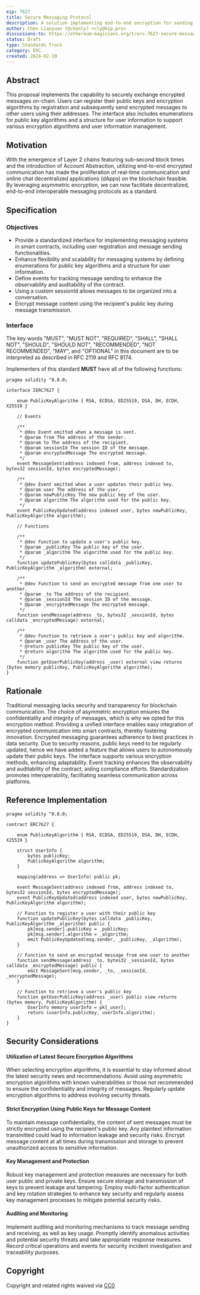 ```yaml
---
eip: 7627
title: Secure Messaging Protocol
description: A solution implementing end-to-end encryption for sending messages between users.
author: Chen Liaoyuan (@chenly) <cly@kip.pro>
discussions-to: https://ethereum-magicians.org/t/erc-7627-secure-messaging-protocol/18761
status: Draft
type: Standards Track
category: ERC
created: 2024-02-19
---
```


## Abstract

This proposal implements the capability to securely exchange encrypted messages on-chain. Users can register their public keys and encryption algorithms by registration and subsequently send encrypted messages to other users using their addresses. The interface also includes enumerations for public key algorithms and a structure for user information to support various encryption algorithms and user information management.

## Motivation

With the emergence of Layer 2 chains featuring sub-second block times and the introduction of Account Abstraction, utilizing end-to-end encrypted communication has made the proliferation of real-time communication and online chat decentralized applications (dApps) on the blockchain feasible. By leveraging asymmetric encryption, we can now facilitate decentralized, end-to-end interoperable messaging protocols as a standard.

## Specification

### Objectives

- Provide a standardized interface for implementing messaging systems in smart contracts, including user registration and message sending functionalities.
- Enhance flexibility and scalability for messaging systems by defining enumerations for public key algorithms and a structure for user information.
- Define events for tracking message sending to enhance the observability and auditability of the contract.
- Using a custom sessionId allows messages to be organized into a conversation.
- Encrypt message content using the recipient's public key during message transmission.

### Interface

The key words "MUST", "MUST NOT", "REQUIRED", "SHALL", "SHALL NOT", "SHOULD", "SHOULD NOT", "RECOMMENDED", "NOT RECOMMENDED", "MAY", and "OPTIONAL" in this document are to be interpreted as described in RFC 2119 and RFC 8174.

Implementers of this standard **MUST** have all of the following functions:

``` solidity
pragma solidity ^0.8.0;

interface IERC7627 {

    enum PublicKeyAlgorithm { RSA, ECDSA, ED25519, DSA, DH, ECDH, X25519 }
    
    // Events

    /**
     * @dev Event emitted when a message is sent.
     * @param from The address of the sender.
     * @param to The address of the recipient.
     * @param sessionId The session ID of the message.
     * @param encryptedMessage The encrypted message.
     */
    event MessageSent(address indexed from, address indexed to, bytes32 sessionId, bytes encryptedMessage);

    /**
     * @dev Event emitted when a user updates their public key.
     * @param user The address of the user.
     * @param newPublicKey The new public key of the user.
     * @param algorithm The algorithm used for the public key.
     */
    event PublicKeyUpdated(address indexed user, bytes newPublicKey, PublicKeyAlgorithm algorithm);

    // Functions

    /**
     * @dev Function to update a user's public key.
     * @param _publicKey The public key of the user.
     * @param _algorithm The algorithm used for the public key.
     */
    function updatePublicKey(bytes calldata _publicKey, PublicKeyAlgorithm _algorithm) external;

    /**
     * @dev Function to send an encrypted message from one user to another.
     * @param _to The address of the recipient.
     * @param _sessionId The session ID of the message.
     * @param _encryptedMessage The encrypted message.
     */
    function sendMessage(address _to, bytes32 _sessionId, bytes calldata _encryptedMessage) external;

    /**
     * @dev Function to retrieve a user's public key and algorithm.
     * @param _user The address of the user.
     * @return publicKey The public key of the user.
     * @return algorithm The algorithm used for the public key.
     */
    function getUserPublicKey(address _user) external view returns (bytes memory publicKey, PublicKeyAlgorithm algorithm);
}
```

## Rationale

Traditional messaging lacks security and transparency for blockchain communication. The choice of asymmetric encryption ensures the confidentiality and integrity of messages, which is why we opted for this encryption method. Providing a unified interface enables easy integration of encrypted communication into smart contracts, thereby fostering innovation. Encrypted messaging guarantees adherence to best practices in data security. Due to security reasons, public keys need to be regularly updated, hence we have added a feature that allows users to autonomously update their public keys. The interface supports various encryption methods, enhancing adaptability. Event tracking enhances the observability and auditability of the contract, aiding compliance efforts. Standardization promotes interoperability, facilitating seamless communication across platforms.

## Reference Implementation

```solidity
pragma solidity ^0.8.0;

contract ERC7627 {

    enum PublicKeyAlgorithm { RSA, ECDSA, ED25519, DSA, DH, ECDH, X25519 }

    struct UserInfo {
        bytes publicKey;
        PublicKeyAlgorithm algorithm;
    }

    mapping(address => UserInfo) public pk;

    event MessageSent(address indexed from, address indexed to, bytes32 sessionId, bytes encryptedMessage);
    event PublicKeyUpdated(address indexed user, bytes newPublicKey, PublicKeyAlgorithm algorithm);

    // Function to register a user with their public key
    function updatePublicKey(bytes calldata _publicKey, PublicKeyAlgorithm _algorithm) public {
        pk[msg.sender].publicKey = _publicKey;
        pk[msg.sender].algorithm = _algorithm;
        emit PublicKeyUpdated(msg.sender, _publicKey, _algorithm);
    }

    // Function to send an encrypted message from one user to another
    function sendMessage(address _to, bytes32 _sessionId, bytes calldata _encryptedMessage) public {
        emit MessageSent(msg.sender, _to, _sessionId, _encryptedMessage);
    }

    // Function to retrieve a user's public key
    function getUserPublicKey(address _user) public view returns (bytes memory, PublicKeyAlgorithm) {
        UserInfo memory userInfo = pk[_user];
        return (userInfo.publicKey, userInfo.algorithm);
    }
}
```

## Security Considerations

#### Utilization of Latest Secure Encryption Algorithms
When selecting encryption algorithms, it is essential to stay informed about the latest security news and recommendations. Avoid using asymmetric encryption algorithms with known vulnerabilities or those not recommended to ensure the confidentiality and integrity of messages. Regularly update encryption algorithms to address evolving security threats.

#### Strict Encryption Using Public Keys for Message Content
To maintain message confidentiality, the content of sent messages must be strictly encrypted using the recipient's public key. Any plaintext information transmitted could lead to information leakage and security risks. Encrypt message content at all times during transmission and storage to prevent unauthorized access to sensitive information.

#### Key Management and Protection
Robust key management and protection measures are necessary for both user public and private keys. Ensure secure storage and transmission of keys to prevent leakage and tampering. Employ multi-factor authentication and key rotation strategies to enhance key security and regularly assess key management processes to mitigate potential security risks.

#### Auditing and Monitoring
Implement auditing and monitoring mechanisms to track message sending and receiving, as well as key usage. Promptly identify anomalous activities and potential security threats and take appropriate response measures. Record critical operations and events for security incident investigation and traceability purposes.

## Copyright

Copyright and related rights waived via [CC0](../LICENSE.md)
